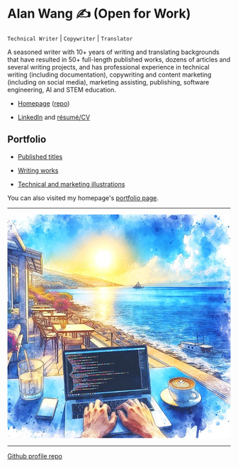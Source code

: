 # Alan Wang ✍️ (Open for Work)

`Technical Writer` | `Copywriter` | `Translator`

A seasoned writer with 10+ years of writing and translating backgrounds that have resulted in 50+ full-length published works, dozens of articles and several writing projects, and has professional experience in technical writing (including documentation), copywriting and content marketing (including on social media), marketing assisting, publishing, software engineering, AI and STEM education.

- [Homepage](https://alankrantas.github.io/) ([repo](https://github.com/alankrantas/alankrantas.github.io))

- [LinkedIn](https://www.linkedin.com/in/alankrantas/) and [résumé/CV](https://www.cake.me/krantas)

## Portfolio

- [Published titles](https://github.com/alankrantas/alankrantas/blob/main/works/published.md)

- [Writing works](https://github.com/alankrantas/alankrantas/blob/main/works/projects.md)

- [Technical and marketing illustrations](https://github.com/alankrantas/alankrantas/blob/main/works/illustration.md)

You can also visited my homepage's [portfolio page](https://alankrantas.github.io/?view=work).

---

![profile](profile.jpg)

---

[Github profile repo](https://github.com/alankrantas/alankrantas)

